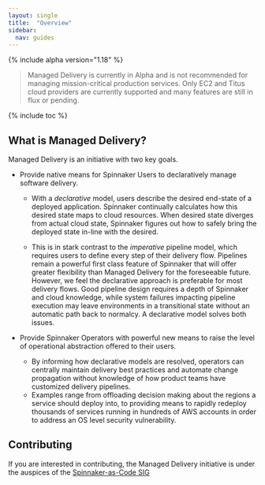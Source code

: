 ```yaml
---
layout: single
title:  "Overview"
sidebar:
  nav: guides
---
```


{% include alpha version="1.18" %}

> Managed Delivery is currently in Alpha and is not recommended for managing 
> mission-critical production services. Only EC2 and Titus cloud providers are currently supported and
> many features are still in flux or pending. 

{% include toc %}

## What is Managed Delivery? 

Managed Delivery is an initiative with two key goals.

-  Provide native means for Spinnaker Users to declaratively manage software delivery. 

    - With a *declarative* model, users describe the desired end-state of a deployed application. Spinnaker continually 
    calculates how this desired state maps to cloud resources. When desired state diverges from actual cloud state, 
    Spinnaker figures out how to safely bring the deployed state in-line with the desired. 

    - This is in stark contrast to the *imperative* pipeline model, which requires users to define every step of
    their delivery flow. Pipelines remain a powerful first class feature of Spinnaker that will offer greater
    flexibility than Managed Delivery for the foreseeable future. However, we feel the declarative approach is
    preferable for most delivery flows. Good pipeline design requires a depth of Spinnaker and cloud knowledge,
    while system failures impacting pipeline execution may leave environments in a transitional state without
    an automatic path back to normalcy. A declarative model solves both issues.

- Provide Spinnaker Operators with powerful new means to raise the level of operational abstraction offered to
    their users.

    - By informing how declarative models are resolved, operators can centrally maintain delivery best practices
    and automate change propagation without knowledge of how product teams have customized delivery pipelines. 
    - Examples range from offloading decision making about the regions a service should deploy into, to providing 
    means to rapidly redeploy thousands of services running in hundreds of AWS accounts in order to address an OS 
    level security vulnerability.

## Contributing

If you are interested in contributing, the Managed Delivery initiative is under the auspices of the 
[Spinnaker-as-Code SIG](https://github.com/spinnaker/governance/blob/master/sig-spinnaker-as-code/README.md)

